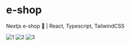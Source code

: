 # e-shop
Nextjs e-shop  🛒 | React, Typescript, TailwindCSS

![1](https://github.com/user-attachments/assets/d0d05b0d-b249-4d8a-93f2-0fe72fb5e268)
![2](https://github.com/user-attachments/assets/29e5ddb2-c493-4893-924d-e46fb9244b46)
![3](https://github.com/user-attachments/assets/c4aa3ca6-edd7-4dbb-8521-dd294d690c6a)

